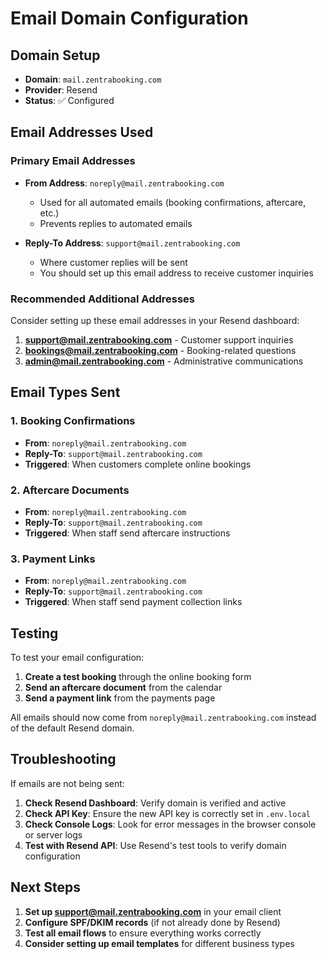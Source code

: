 # Email Domain Configuration

## Domain Setup
- **Domain**: `mail.zentrabooking.com`
- **Provider**: Resend
- **Status**: ✅ Configured

## Email Addresses Used

### Primary Email Addresses
- **From Address**: `noreply@mail.zentrabooking.com`
  - Used for all automated emails (booking confirmations, aftercare, etc.)
  - Prevents replies to automated emails

- **Reply-To Address**: `support@mail.zentrabooking.com`
  - Where customer replies will be sent
  - You should set up this email address to receive customer inquiries

### Recommended Additional Addresses
Consider setting up these email addresses in your Resend dashboard:

1. **support@mail.zentrabooking.com** - Customer support inquiries
2. **bookings@mail.zentrabooking.com** - Booking-related questions
3. **admin@mail.zentrabooking.com** - Administrative communications

## Email Types Sent

### 1. Booking Confirmations
- **From**: `noreply@mail.zentrabooking.com`
- **Reply-To**: `support@mail.zentrabooking.com`
- **Triggered**: When customers complete online bookings

### 2. Aftercare Documents
- **From**: `noreply@mail.zentrabooking.com`
- **Reply-To**: `support@mail.zentrabooking.com`
- **Triggered**: When staff send aftercare instructions

### 3. Payment Links
- **From**: `noreply@mail.zentrabooking.com`
- **Reply-To**: `support@mail.zentrabooking.com`
- **Triggered**: When staff send payment collection links

## Testing

To test your email configuration:

1. **Create a test booking** through the online booking form
2. **Send an aftercare document** from the calendar
3. **Send a payment link** from the payments page

All emails should now come from `noreply@mail.zentrabooking.com` instead of the default Resend domain.

## Troubleshooting

If emails are not being sent:

1. **Check Resend Dashboard**: Verify domain is verified and active
2. **Check API Key**: Ensure the new API key is correctly set in `.env.local`
3. **Check Console Logs**: Look for error messages in the browser console or server logs
4. **Test with Resend API**: Use Resend's test tools to verify domain configuration

## Next Steps

1. **Set up support@mail.zentrabooking.com** in your email client
2. **Configure SPF/DKIM records** (if not already done by Resend)
3. **Test all email flows** to ensure everything works correctly
4. **Consider setting up email templates** for different business types








